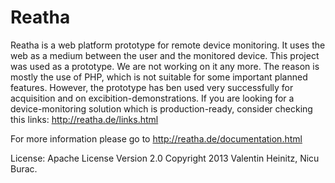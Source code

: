 Reatha 
======

Reatha is a web platform prototype for remote device monitoring. It uses the web as a medium between the user and the monitored device. 
This project was used as a prototype. We are not working on it any more. The reason is mostly the use of PHP, which is
not suitable for some important planned features. However, the prototype has ben used very successfully for acquisition and on excibition-demonstrations. If you are looking for a device-monitoring solution which is production-ready, consider checking this links: http://reatha.de/links.html


For more information please go to http://reatha.de/documentation.html

License: Apache License Version 2.0
Copyright 2013 Valentin Heinitz, Nicu Burac.
 
